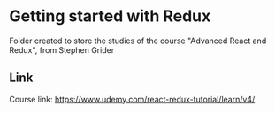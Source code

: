 # Getting started with Redux
Folder created to store the studies of the course "Advanced React and Redux", from Stephen Grider

## Link
Course link: https://www.udemy.com/react-redux-tutorial/learn/v4/